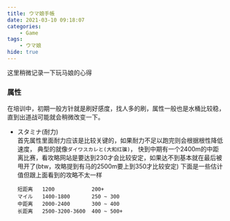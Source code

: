 ```yaml
---
title: ウマ娘手帳
date: 2021-03-10 09:18:07
categories:
    - Game
tags:
    - ウマ娘
hide: true
---
```

这里稍微记录一下玩马娘的心得
<!--more-->
### 属性
在培训中，初期一般方针就是刷好感度，找人多的刷，属性一般也是水桶比较稳，直到出道战可能就会稍微改变一下。
- スタミナ(耐力)  
    首先属性里面耐力应该是比较关键的，如果耐力不足以跑完则会根据根性降低速度， 典型的就像`ダイワスカレと(大和红骥)`，
  快到中期有一个2400m的中距离比赛，看攻略网站是要达到230才会比较安定，如果达不到基本就在最后被甩开了(btw，攻略提到有马的2500m要上到350才比较安定)
  下面是一些估计值但跟上面看到的攻略不太一样
  ```
  短距离   1200            200+
  マイル   1400-1800       250 ~ 300
  中距离   2000-2400       300 ~ 400
  长距离   2500-3200-3600  400 ~ 500+
  ```
  
  
  